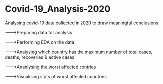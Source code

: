 # Covid-19_Analysis-2020
Analysing covid-19 data collected in 2020 to draw meaningful conclusions


--->Preparing data for analysis

--->Performing EDA on the data

--->Analysing which country has the maximum number of total cases, deaths, recoveries & active cases

--->Ananlysing the worst affected contries

--->Visualising stats of worst affected countries

